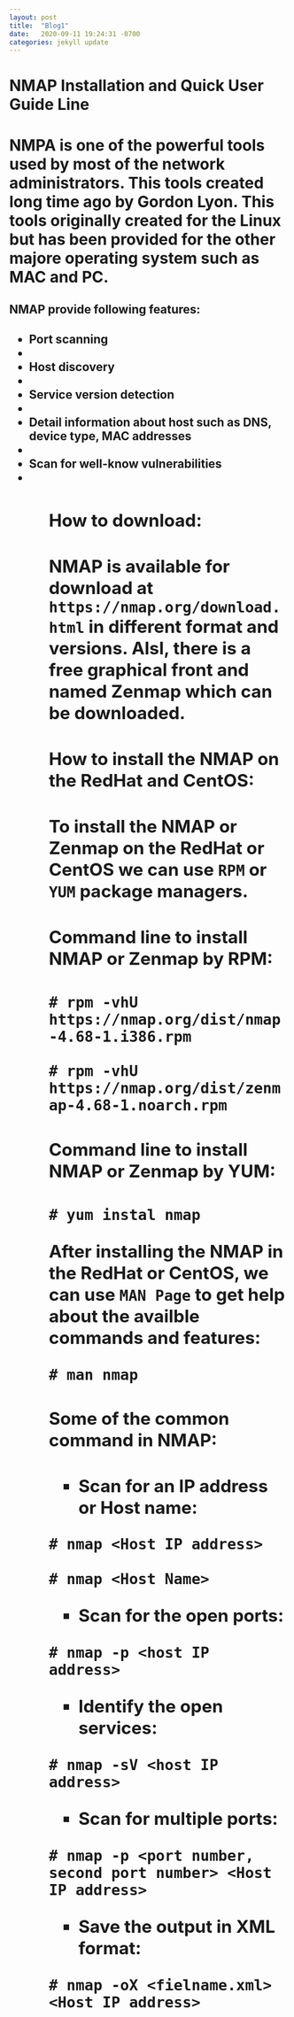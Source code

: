 ```yaml
---
layout: post
title:  "Blog1"
date:   2020-09-11 19:24:31 -0700
categories: jekyll update
---
```



<h1>NMAP Installation and Quick User Guide Line<h1>

NMPA is one of the powerful tools used by most of the network administrators. This tools created long time ago by Gordon Lyon. This tools originally created for the Linux  but has been provided for the other majore operating system such as MAC and PC. 

<h2> NMAP provide following features:<h2>
<ul>
<li> Port scanning<li>
<li> Host discovery<li>
<li> Service version detection<li>
<li> Detail information about host such as DNS, device type, MAC addresses<li>
<li> Scan for well-know vulnerabilities<li>
<ul>

<h2> How to download:<h2>

NMAP is available for download at `https://nmap.org/download.html` in different format and versions. Alsl, there is a free graphical front and named Zenmap which can be downloaded. 

<h2> How to install the NMAP on the RedHat and CentOS:<h2>

To install the NMAP or Zenmap on the RedHat or CentOS we can use `RPM` or `YUM` package managers.

<h2> Command line to install NMAP or Zenmap by RPM:<h2>

`# rpm -vhU https://nmap.org/dist/nmap-4.68-1.i386.rpm`

`# rpm -vhU https://nmap.org/dist/zenmap-4.68-1.noarch.rpm`


<h2> Command line to install NMAP or Zenmap by YUM: <h2>

`# yum instal nmap`

After installing the NMAP in the RedHat or CentOS, we can use `MAN Page` to get help about the availble commands and features:

`# man nmap`

<h2> Some of the common command in NMAP:<h2>

 - Scan for an IP address or Host name:

`# nmap <Host IP address>`

`# nmap <Host Name>`

- Scan for the open ports: 

`# nmap -p <host IP address>`

- Identify the open services:

`# nmap -sV <host IP address>`

- Scan for multiple ports:

`# nmap -p <port number, second port number> <Host IP address>`

- Save the output in XML format:

`# nmap -oX <fielname.xml> <Host IP address>`
